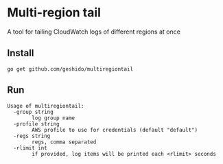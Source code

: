 Multi-region tail
===

A tool for tailing CloudWatch logs of different regions at once

Install
---

`go get github.com/geshido/multiregiontail`

Run
---

```
Usage of multiregiontail:
  -group string
    	log group name
  -profile string
    	AWS profile to use for credentials (default "default")
  -regs string
    	regs, comma separated
  -rlimit int
    	if provided, log items will be printed each <rlimit> seconds
``` 
